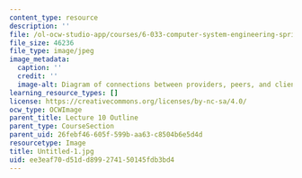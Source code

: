 ```yaml
---
content_type: resource
description: ''
file: /ol-ocw-studio-app/courses/6-033-computer-system-engineering-spring-2018/ee3eaf70d51dd899274150145fdb3bd4_Untitled-1.jpg
file_size: 46236
file_type: image/jpeg
image_metadata:
  caption: ''
  credit: ''
  image-alt: Diagram of connections between providers, peers, and clients.
learning_resource_types: []
license: https://creativecommons.org/licenses/by-nc-sa/4.0/
ocw_type: OCWImage
parent_title: Lecture 10 Outline
parent_type: CourseSection
parent_uid: 26febf46-605f-599b-aa63-c8504b6e5d4d
resourcetype: Image
title: Untitled-1.jpg
uid: ee3eaf70-d51d-d899-2741-50145fdb3bd4
---
```

